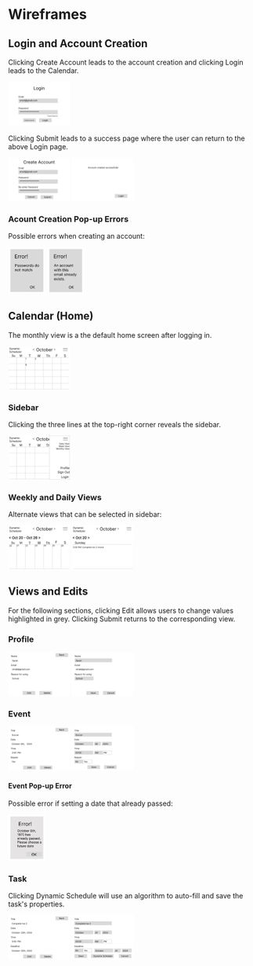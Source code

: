 # Wireframes
## Login and Account Creation
Clicking Create Account leads to the account creation and clicking Login leads to the Calendar.

<img src="a1.png" width=25% height=25%>

Clicking Submit leads to a success page where the user can return to the above Login page.

<p float="left">
  <img src="a2.png" width=25% height=25%>
  <img src="a3.png" width=25% height=25%> 
</p>

### Acount Creation Pop-up Errors
Possible errors when creating an account:

<p float="left">
  <img src="a4.png" width=15% height=15%>
  <img src="a5.png" width=15% height=15%> 
</p>

## Calendar (Home)
The monthly view is a the default home screen after logging in.

<img src="b1.png" width=25% height=25%>

### Sidebar
Clicking the three lines at the top-right corner reveals the sidebar.

<img src="b2.png" width=25% height=25%>

### Weekly and Daily Views
Alternate views that can be selected in sidebar:

<p float="left">
  <img src="b3.png" width=25% height=25%>
  <img src="b4.png" width=25% height=25%> 
</p>

## Views and Edits
For the following sections, clicking Edit allows users to change values highlighted in grey. Clicking Submit returns to the corresponding view.

### Profile
<p float="left">
  <img src="c1.png" width=25% height=25%>
  <img src="c2.png" width=25% height=25%> 
</p>

### Event
<p float="left">
  <img src="d1.png" width=25% height=25%>
  <img src="d2.png" width=25% height=25%> 
</p>

#### Event Pop-up Error
Possible error if setting a date that already passed:

<img src="d3.png" width=15% height=15%> 

### Task
Clicking Dynamic Schedule will use an algorithm to auto-fill and save the task's properties.

<p float="left">
  <img src="e1.png" width=25% height=25%>
  <img src="e2.png" width=25% height=25%> 
</p>
